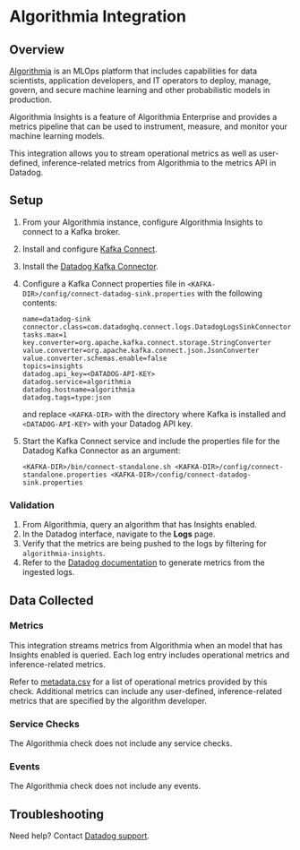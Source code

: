 # Algorithmia Integration

## Overview

[Algorithmia][1] is an MLOps platform that includes capabilities for data
scientists, application developers, and IT operators to deploy, manage, govern,
and secure machine learning and other probabilistic models in production.

Algorithmia Insights is a feature of Algorithmia Enterprise and provides a
metrics pipeline that can be used to instrument, measure, and monitor your
machine learning models.

This integration allows you to stream operational metrics as well as
user-defined, inference-related metrics from Algorithmia to the metrics API in
Datadog.

## Setup

1. From your Algorithmia instance, configure Algorithmia Insights to connect to
   a Kafka broker.
2. Install and configure [Kafka Connect][2].
3. Install the [Datadog Kafka Connector][3].
4. Configure a Kafka Connect properties file in
   `<KAFKA-DIR>/config/connect-datadog-sink.properties` with the following
   contents:

   ```
   name=datadog-sink
   connector.class=com.datadoghq.connect.logs.DatadogLogsSinkConnector
   tasks.max=1
   key.converter=org.apache.kafka.connect.storage.StringConverter
   value.converter=org.apache.kafka.connect.json.JsonConverter
   value.converter.schemas.enable=false
   topics=insights
   datadog.api_key=<DATADOG-API-KEY>
   datadog.service=algorithmia
   datadog.hostname=algorithmia
   datadog.tags=type:json
   ```

   and replace `<KAFKA-DIR>` with the directory where Kafka is installed and
   `<DATADOG-API-KEY>` with your Datadog API key.

5. Start the Kafka Connect service and include the properties file for the
   Datadog Kafka Connector as an argument:

   ```
   <KAFKA-DIR>/bin/connect-standalone.sh <KAFKA-DIR>/config/connect-standalone.properties <KAFKA-DIR>/config/connect-datadog-sink.properties
   ```

### Validation

1. From Algorithmia, query an algorithm that has Insights enabled.
2. In the Datadog interface, navigate to the **Logs** page.
3. Verify that the metrics are being pushed to the logs by filtering for
   `algorithmia-insights`.
4. Refer to the [Datadog documentation][4] to generate metrics from the ingested
   logs.

## Data Collected

### Metrics

This integration streams metrics from Algorithmia when an model that has
Insights enabled is queried. Each log entry includes operational metrics and
inference-related metrics.

Refer to [metadata.csv][5] for a list of operational metrics provided by this
check. Additional metrics can include any user-defined, inference-related
metrics that are specified by the algorithm developer.

### Service Checks

The Algorithmia check does not include any service checks.

### Events

The Algorithmia check does not include any events.

## Troubleshooting

Need help? Contact [Datadog support][6].

[1]: https://algorithmia.com/
[2]: https://docs.confluent.io/current/connect/index.html
[3]: https://github.com/DataDog/datadog-kafka-connect-logs
[4]: https://docs.datadoghq.com/logs/logs_to_metrics/
[5]: https://github.com/DataDog/integrations-extras/blob/master/algorithmia/metadata.csv
[6]: https://docs.datadoghq.com/help/
